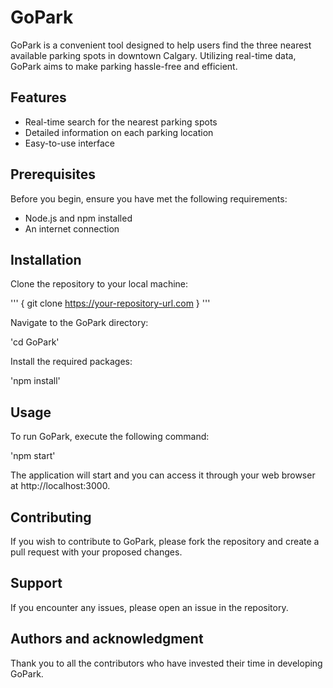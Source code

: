 # GoPark

GoPark is a convenient tool designed to help users find the three nearest available parking spots in downtown Calgary. Utilizing real-time data, GoPark aims to make parking hassle-free and efficient.

## Features

- Real-time search for the nearest parking spots
- Detailed information on each parking location
- Easy-to-use interface

## Prerequisites

Before you begin, ensure you have met the following requirements:

- Node.js and npm installed
- An internet connection

## Installation

Clone the repository to your local machine:

'''
{
git clone https://your-repository-url.com
}
'''

Navigate to the GoPark directory:

'cd GoPark'

Install the required packages:

'npm install'

## Usage

To run GoPark, execute the following command:

'npm start'

The application will start and you can access it through your web browser at http://localhost:3000.

## Contributing

If you wish to contribute to GoPark, please fork the repository and create a pull request with your proposed changes.

## Support

If you encounter any issues, please open an issue in the repository.

## Authors and acknowledgment

Thank you to all the contributors who have invested their time in developing GoPark.
